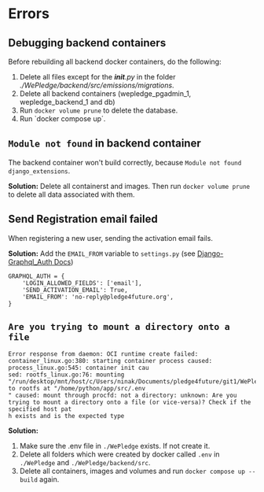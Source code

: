 # Errors

## Debugging backend containers

Before rebuilding all backend docker containers, do the following:
1. Delete all files except for the *__init__.py* in the folder *./WePledge/backend/src/emissions/migrations*.
2. Delete all backend containers (wepledge_pgadmin_1, wepledge_backend_1 and db)
3. Run `docker volume prune` to delete the database.
4. Run `docker compose up´.


## `Module not found` in backend container

The backend container won't build correctly, because `Module not found django_extensions`.

**Solution:** Delete all containerst and images. Then run `docker volume prune` to delete all data associated with them.


## Send Registration email failed

When registering a new user, sending the activation email fails.

**Solution:** Add the `EMAIL_FROM` variable to `settings.py` (see [Django-Graphql_Auth Docs](https://django-graphql-auth.readthedocs.io/en/latest/settings/))

```
GRAPHQL_AUTH = {
    'LOGIN_ALLOWED_FIELDS': ['email'],
    'SEND_ACTIVATION_EMAIL': True,
    'EMAIL_FROM': 'no-reply@pledge4future.org',
}
```

## `Are you trying to mount a directory onto a file`

```
Error response from daemon: OCI runtime create failed: container_linux.go:380: starting container process caused: process_linux.go:545: container init cau
sed: rootfs_linux.go:76: mounting "/run/desktop/mnt/host/c/Users/ninak/Documents/pledge4future/git1/WePledge/.env" to rootfs at "/home/python/app/src/.env
" caused: mount through procfd: not a directory: unknown: Are you trying to mount a directory onto a file (or vice-versa)? Check if the specified host pat
h exists and is the expected type
```


**Solution:** 

1. Make sure the .env file in `./WePledge` exists. If not create it. 
2. Delete all folders which were created by docker called `.env` in `./WePledge` and `./WePledge/backend/src`.
3. Delete all containers, images and volumes and run `docker compose up --build` again.


